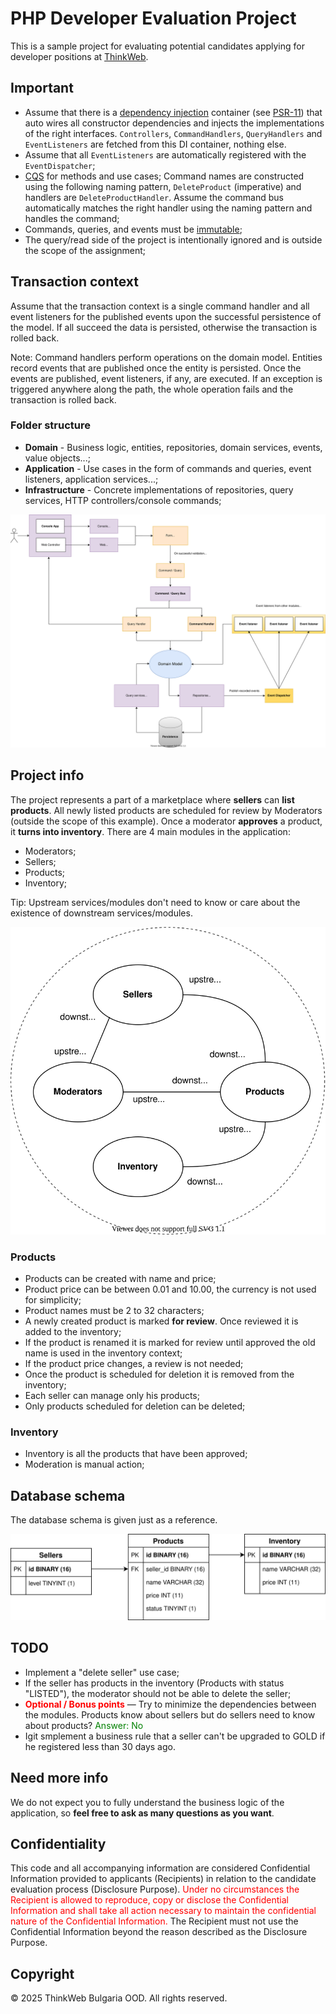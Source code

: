 # PHP Developer  Evaluation Project
This is a sample project for evaluating potential candidates applying for developer positions at [ThinkWeb](https://www.thinkweb.bg).

## Important

- Assume that there is a [dependency injection](https://en.wikipedia.org/wiki/Dependency_injection) container (see [PSR-11](https://www.php-fig.org/psr/psr-11/)) that auto wires all constructor dependencies and injects the implementations of the right interfaces. `Controllers`, `CommandHandlers`, `QueryHandlers` and `EventListeners` are fetched from this DI container, nothing else. 
- Assume that all `EventListeners` are automatically registered with the `EventDispatcher`;
- [CQS](https://en.wikipedia.org/wiki/Command%E2%80%93query_separation) for methods and use cases; Command names are constructed using the following naming pattern,  `DeleteProduct` (imperative) and handlers are `DeleteProductHandler`. Assume the command bus automatically matches the right handler using the naming pattern and handles the command;
- Commands, queries, and events must be [immutable](https://en.wikipedia.org/wiki/Immutable_object);
- The query/read side of the project is intentionally ignored and is outside the scope of the assignment;

## Transaction context
Assume that the transaction context is a single command handler and all event listeners for the published events upon the successful persistence of the model. If all succeed the data is persisted, otherwise the transaction is rolled back.

Note: Command handlers perform operations on the domain model. Entities record events that are published once the entity is persisted. Once the events are published, event listeners, if any, are executed. If an exception is triggered anywhere along the path, the whole operation fails and the transaction is rolled back.

### Folder structure
- **Domain** - Business logic, entities, repositories, domain services, events, value objects...;
- **Application** - Use cases in the form of commands and queries, event listeners, application services...;
- **Infrastructure** - Concrete implementations of repositories, query services, HTTP controllers/console commands; 

![Architecture](Architecture.svg "Architecture")

## Project info
The project represents a part of a marketplace where **sellers** can **list products**. All newly listed products are scheduled for review by Moderators (outside the scope of this example).
Once a moderator **approves** a product, it **turns into inventory**.
There are 4 main modules in the application:
- Moderators;
- Sellers;
- Products;
- Inventory;

Tip: Upstream services/modules don't need to know or care about the existence of downstream services/modules.

![Context map](ContextMap.svg "ContextMap")

### Products
- Products can be created with name and price;
- Product price can be between 0.01 and 10.00, the currency is not used for simplicity;
- Product names must be 2 to 32 characters;
- A newly created product is marked **for review**. Once reviewed it is added to the inventory;
- If the product is renamed it is marked for review until approved the old name is used in the inventory context;
- If the product price changes, a review is not needed;
- Once the product is scheduled for deletion it is removed from the inventory;
- Each seller can manage only his products;
- Only products scheduled for deletion can be deleted;


### Inventory
- Inventory is all the products that have been approved;
- Moderation is manual action;

## Database schema
The database schema is given just as a reference.

![Database schema](DataModel.svg "DataModel")

## TODO 
- Implement a "delete seller" use case; 
- If the seller has products in the inventory (Products with status "LISTED"), the moderator should not be able to delete the seller;
- <span style="color:red">**Optional / Bonus points**</span> &mdash; Try to minimize the dependencies between the modules. Products know about sellers but do sellers need to know about products? <span style="color:green">Answer: No</span>
- Igit smplement a business rule that a seller can't be upgraded to GOLD if he registered less than 30 days ago.


## Need more info
We do not expect you to fully understand the business logic of the application, so **feel free to ask as many questions as you want**. 


## Confidentiality
This code and all accompanying information are considered Confidential Information provided to applicants (Recipients) in relation to the candidate evaluation process (Disclosure Purpose).
<span style="color:red">Under no circumstances the Recipient is allowed to reproduce, copy or disclose the Confidential Information and shall take all action necessary to maintain the confidential nature of the Confidential Information.</span>
The Recipient must not use the Confidential Information beyond the reason described as the Disclosure Purpose.

## Copyright
© 2025 ThinkWeb Bulgaria OOD. All rights reserved.
